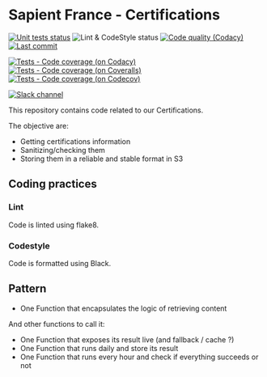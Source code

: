 # Sapient France - Certifications

[![Unit tests status](https://img.shields.io/github/workflow/status/xebia-france/certifications/Unit%20Tests?label=Unit%20tests&logo=github)](https://github.com/xebia-france/certifications/actions?query=workflow%3A%22Unit+Tests%22+branch%3Amaster)
![Lint & CodeStyle status](https://img.shields.io/github/workflow/status/xebia-france/certifications/Lint%20Code%20Base?label=Lint%20%26%20CodeStyle&logo=github)
[![Code quality (Codacy)](https://img.shields.io/codacy/grade/1f244174349d443595675928999e0d1c?label=Code%20quality&logo=codacy)](https://app.codacy.com/gh/xebia-france/certifications/dashboard)
[![Last commit](https://img.shields.io/github/last-commit/xebia-france/certifications?logo=github)](https://github.com/xebia-france/certifications/commits/master)

[![Tests - Code coverage (on Codacy)](https://img.shields.io/codacy/coverage/1f244174349d443595675928999e0d1c?label=Tests%20-%20Code%20coveragelogo=codacy)](https://app.codacy.com/gh/xebia-france/certifications/files)
[![Tests - Code coverage (on Coveralls)](https://img.shields.io/coveralls/github/xebia-france/certifications?label=Tests%20-%20Code%20coverage&logo=coveralls)](https://coveralls.io/github/xebia-france/certifications)
[![Tests - Code coverage (on Codecov)](https://img.shields.io/codecov/c/github/xebia-france/certifications?label=Tests%20-%20Code%20coverage&logo=codecov)](https://codecov.io/gh/xebia-france/certifications)

[![Slack channel](https://img.shields.io/badge/Slack-%23xebia--data--driven-red?style=social&logo=slack&logoColor=black)](https://xebiafr.slack.com/archives/C9D5E48F2)

This repository contains code related to our Certifications.

The objective are:

- Getting certifications information
- Sanitizing/checking them
- Storing them in a reliable and stable format in S3

## Coding practices

### Lint

Code is linted using flake8.

### Codestyle

Code is formatted using Black.

## Pattern

- One Function that encapsulates the logic of retrieving content

And other functions to call it:
- One Function that exposes its result live (and fallback / cache ?)
- One Function that runs daily and store its result
- One Function that runs every hour and check if everything succeeds or not

